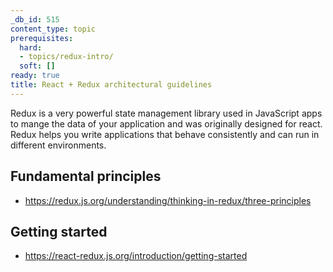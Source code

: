 ```yaml
---
_db_id: 515
content_type: topic
prerequisites:
  hard:
  - topics/redux-intro/
  soft: []
ready: true
title: React + Redux architectural guidelines
---
```


Redux is a very powerful state management library used in JavaScript apps to mange the data of your application and was originally designed for react. Redux helps you write applications that behave consistently and can run in different environments. 

## Fundamental principles
- https://redux.js.org/understanding/thinking-in-redux/three-principles

## Getting started 
- https://react-redux.js.org/introduction/getting-started
